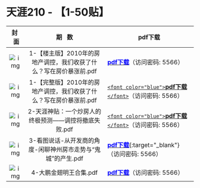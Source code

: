 # 天涯210 - 【1-50贴】

|                          封   面                          |                             期   数                             | pdf下载                                                                                                                          |
| :---------------------------------------------------------: | :----------------------------------------------------------------: | -------------------------------------------------------------------------------------------------------------------------------- |
| ![img](../../../public/images/gushihui/gsh1979/gsh197905.jpg) | 1-【楼主版】2010年的房地产调控，我们收获了什么？写在房价暴涨前.pdf | [<font color="blue" target="_blank">**pdf下载**</font>](https://url97.ctfile.com/f/799297-563247371-037e1d?p=5566)（访问密码: 5566） |
| ![img](../../../public/images/gushihui/gsh1979/gsh197905.jpg) | 1-【完整版】2010年的房地产调控，我们收获了什么？写在房价暴涨前.pdf | [`<font color="blue">`**pdf下载** `</font>`](https://url97.ctfile.com/f/799297-563247371-037e1d?p=5566)（访问密码: 5566） |
| ![img](../../../public/images/gushihui/gsh1979/gsh197905.jpg) |       2-天涯神贴：一个炒房人的终极预测——调控将撤底失败.pdf       | [`<font color="blue">`**pdf下载** `</font>`](https://url97.ctfile.com/f/799297-563247371-037e1d?p=5566)（访问密码: 5566） |
| ![img](../../../public/images/gushihui/gsh1979/gsh197905.jpg) |   3-看图说话-从开发商的角度-闲聊神州房市走势与“鬼城”的产生.pdf   | [<span style="color: blue; font-weight: bold;">pdf下载</span>](https://url97.ctfile.com/f/799297-563247371-037e1d?p=5566){:target="_blank"}（访问密码: 5566） |
| ![img](../../../public/images/gushihui/gsh1979/gsh197905.jpg) |                       4-大鹏金翅明王合集.pdf                       | [**<span style="color: blue">pdf下载</span>**](https://url97.ctfile.com/f/799297-563247371-037e1d?p=5566)（访问密码: 5566） |
